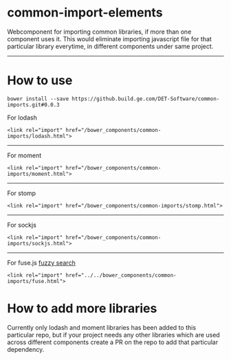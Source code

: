 common-import-elements
===============

Webcomponent for importing common libraries, if more than one component uses it.
This would eliminate importing javascript file for that particular library everytime, in different
components under same project.

-----------

How to use
===========

```
bower install --save https://github.build.ge.com/DET-Software/common-imports.git#0.0.3
```

For lodash
```
<link rel="import" href="/bower_components/common-imports/lodash.html">
```
-----------

For moment
```
<link rel="import" href="/bower_components/common-imports/moment.html">
```
-----------

For stomp
```
<link rel="import" href="/bower_components/common-imports/stomp.html">
```
-----------

For sockjs
```
<link rel="import" href="/bower_components/common-imports/sockjs.html">
```
-----------

For fuse.js [fuzzy search](https://github.com/krisk/Fuse)
```
<link rel="import" href="../../bower_components/common-imports/fuse.html">
```

How to add more libraries
===========

Currently only lodash and moment libraries has been added to this particular repo,
but if your project needs any other libraries which are used across different components
create a PR on the repo to add that particular dependency.